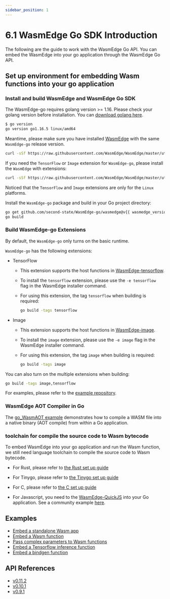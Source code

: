 ```yaml
---
sidebar_position: 1
---
```


# 6.1 WasmEdge Go SDK Introduction

The following are the guide to work with the WasmEdge Go API. You can embed the WasmEdge into your go application through the WasmEdge Go API.

## Set up environment for embedding Wasm functions into your go application

### Install and build WasmEdge and WasmEdge Go SDK

The WasmEdge-go requires golang version >= 1.16. Please check your golang version before installation. You can [download golang here](https://golang.org/dl/).

```bash
$ go version
go version go1.16.5 linux/amd64
```

Meantime, please make sure you have installed [WasmEdge](/docs/develop/build-and-run/install.md) with the same `WasmEdge-go` release version.

```bash
curl -sSf https://raw.githubusercontent.com/WasmEdge/WasmEdge/master/utils/install.sh | bash -s -- -v {{ wasmedge_version }}
```

If you need the `TensorFlow` or `Image` extension for `WasmEdge-go`, please install the `WasmEdge` with extensions:

```bash
curl -sSf https://raw.githubusercontent.com/WasmEdge/WasmEdge/master/utils/install.sh | bash -s -- -v {{ wasmedge_version }} -e tensorflow,image
```

Noticed that the `TensorFlow` and `Image` extensions are only for the `Linux` platforms.

Install the `WasmEdge-go` package and build in your Go project directory:

```bash
go get github.com/second-state/WasmEdge-go/wasmedge@v{{ wasmedge_version }}
go build
```

###  Build WasmEdge-go Extensions

By default, the `WasmEdge-go` only turns on the basic runtime.

`WasmEdge-go` has the following extensions:

- TensorFlow
  - This extension supports the host functions in [WasmEdge-tensorflow](https://github.com/second-state/WasmEdge-tensorflow).
  - To install the `tensorflow` extension, please use the `-e tensorflow` flag in the WasmEdge installer command.
  - For using this extension, the tag `tensorflow` when building is required:

      ```bash
      go build -tags tensorflow
      ```

- Image
  - This extension supports the host functions in [WasmEdge-image](https://github.com/second-state/WasmEdge-image).
  - To install the `image` extension, please use the `-e image` flag in the WasmEdge installer command.
  - For using this extension, the tag `image` when building is required:

      ```bash
      go build -tags image
      ```

You can also turn on the multiple extensions when building:

```bash
go build -tags image,tensorflow
```

For examples, please refer to the [example repository](https://github.com/second-state/WasmEdge-go-examples/).


### WasmEdge AOT Compiler in Go

The [go_WasmAOT example](https://github.com/second-state/WasmEdge-go-examples/tree/master/go_WasmAOT) demonstrates how to compile a WASM file into a native binary (AOT compile) from within a Go application.

### toolchain for compile the source code to Wasm bytecode

To embed WasmEdge into your go application and run the Wasm function, we still need language toolchain to compile the source code to Wasm bytecode.

* For Rust, please refer to [the Rust set up guide](/docs/develop/rust/setup.md)

* For Tinygo, please refer to [the Tinygo set up guide](/docs/develop/go/hello_world.md)

* For C, please refer to [the C set up guide](/docs/develop/c/hello_world.md)

* For Javascript, you need to the [WasmEdge-QuickJS](https://github.com/second-state/wasmedge-quickjs) into your Go application. See a community example [here](https://github.com/Edgenesis/wasm-shifu-demo).


## Examples

- [Embed a standalone Wasm app](/docs/embed/go/app.md)
- [Embed a Wasm function](/docs/embed/go/function.md)
- [Pass complex parameters to Wasm functions](/docs/embed/go/data.md)
- [Embed a Tensorflow inference function](/docs/embed/go/ai.md)
- [Embed a bindgen function](/docs/embed/go/data.md)

## API References

- [v0.11.2](/docs/embed/go/reference/0.11.2.md)
- [v0.10.1](/docs/embed/go/reference/0.10.1.md)
- [v0.9.1](/docs/embed/go/reference/0.9.1.md)

